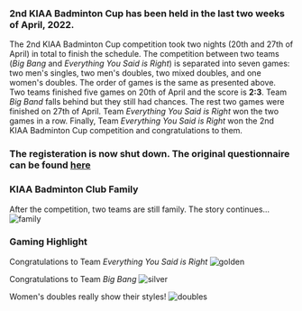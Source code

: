 ### 2nd KIAA Badminton Cup has been held in the last two weeks of April, 2022.

The 2nd KIAA Badminton Cup competition took two nights (20th and 27th of April) in total to finish the schedule. The competition between two teams (*Big Bang* and *Everything You Said is Right*) is separated into seven games: two men's singles, two men's doubles, two mixed doubles, and one women's doubles. The order of games is the same as presented above. Two teams finished five games on 20th of April and the score is **2:3**. Team *Big Band* falls behind but they still had chances. The rest two games were finished on 27th of April. Team *Everything You Said is Right* won the two games in a row. Finally, Team *Everything You Said is Right* won the 2nd KIAA Badminton Cup competition and congratulations to them.

### The registeration is now shut down. The original questionnaire can be found [here](https://www.wjx.cn/vj/YD5x1bv.aspx)

### KIAA Badminton Club Family
After the competition, two teams are still family. The story continues...
![family](family.png)

### Gaming Highlight
Congratulations to Team *Everything You Said is Right*
![golden](golden.jpg)

Congratulations to Team *Big Bang*
![silver](silver.jpg)

Women's doubles really show their styles!
![doubles](women'sdoubles.jpg)

